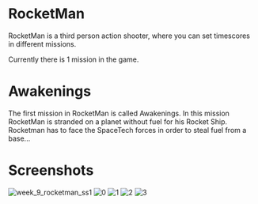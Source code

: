 # RocketMan
RocketMan is a third person action shooter, where you can set timescores in different missions.

Currently there is 1 mission in the game.

# Awakenings

The first mission in RocketMan is called Awakenings. In this mission RocketMan is stranded on a planet without fuel for his Rocket Ship. Rocketman has to face the
SpaceTech forces in order to steal fuel from a base...

# Screenshots
![week_9_rocketman_ss1](https://user-images.githubusercontent.com/32064490/218487436-ce2d7b68-5ac8-42d5-a64c-76af5fe2482a.png)
![0](https://user-images.githubusercontent.com/32064490/218489698-92f019c0-508f-43bc-bca1-3a04647bb1c0.png)
![1](https://user-images.githubusercontent.com/32064490/218489702-cb5915a5-8f67-4ce1-b4d9-1a4f5b075f38.png)
![2](https://user-images.githubusercontent.com/32064490/218489708-7690d66c-2c1c-4a92-931a-f3237430ff5f.png)
![3](https://user-images.githubusercontent.com/32064490/218489712-0d686743-0cda-4970-ac60-b712dd25549b.png)